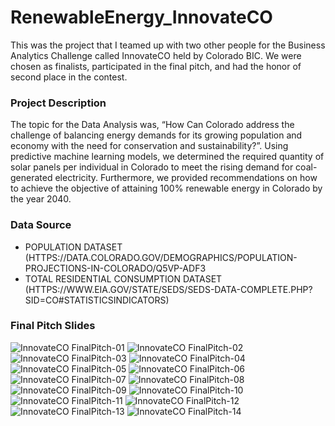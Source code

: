 # RenewableEnergy_InnovateCO
This was the project that I teamed up with two other people for the Business Analytics Challenge called InnovateCO held by Colorado BIC. 
We were chosen as finalists, participated in the final pitch, and had the honor of second place in the contest. 

### Project Description
The topic for the Data Analysis was, “How Can Colorado address the challenge of balancing energy demands for its growing population and economy with the need for conservation and sustainability?”. 
Using predictive machine learning models, we determined the required quantity of solar panels per individual in Colorado to meet the rising demand for coal-generated electricity. Furthermore, we provided recommendations on how to achieve the objective of attaining 100% renewable energy in Colorado by the year 2040.

### Data Source

- POPULATION DATASET (HTTPS://DATA.COLORADO.GOV/DEMOGRAPHICS/POPULATION-PROJECTIONS-IN-COLORADO/Q5VP-ADF3
- TOTAL RESIDENTIAL CONSUMPTION DATASET (HTTPS://WWW.EIA.GOV/STATE/SEDS/SEDS-DATA-COMPLETE.PHP?SID=CO#STATISTICSINDICATORS)

### Final Pitch Slides

![InnovateCO FinalPitch-01](https://github.com/lizzie86/RenewableEnergy_InnovateCO/assets/111255164/30f32baf-2507-4b8a-82b9-5f610a445add)
![InnovateCO FinalPitch-02](https://github.com/lizzie86/RenewableEnergy_InnovateCO/assets/111255164/af2abd58-eb23-4caf-a96d-20a2c6beb474)
![InnovateCO FinalPitch-03](https://github.com/lizzie86/RenewableEnergy_InnovateCO/assets/111255164/a6fc3014-7e61-49e9-9365-b494fb870d51)
![InnovateCO FinalPitch-04](https://github.com/lizzie86/RenewableEnergy_InnovateCO/assets/111255164/b8e976d4-1f93-41c3-9efc-5ec40102e696)
![InnovateCO FinalPitch-05](https://github.com/lizzie86/RenewableEnergy_InnovateCO/assets/111255164/62ae9674-450d-407b-9b40-3988c0394224)
![InnovateCO FinalPitch-06](https://github.com/lizzie86/RenewableEnergy_InnovateCO/assets/111255164/4a235c3a-9826-4da9-a661-befa0cbb0c92)
![InnovateCO FinalPitch-07](https://github.com/lizzie86/RenewableEnergy_InnovateCO/assets/111255164/f88c71a5-7b93-4c53-a678-6cebb974ebbe)
![InnovateCO FinalPitch-08](https://github.com/lizzie86/RenewableEnergy_InnovateCO/assets/111255164/15a2b2f2-28f9-4f6d-b81a-81ef37331137)
![InnovateCO FinalPitch-09](https://github.com/lizzie86/RenewableEnergy_InnovateCO/assets/111255164/0852f9f2-9df0-4eed-95ca-d0f1327c1628)
![InnovateCO FinalPitch-10](https://github.com/lizzie86/RenewableEnergy_InnovateCO/assets/111255164/32ed2bd2-2593-45fa-ab43-7b3965ee200b)
![InnovateCO FinalPitch-11](https://github.com/lizzie86/RenewableEnergy_InnovateCO/assets/111255164/99f5da79-f731-40eb-9e4d-eabe9e26f1a2)
![InnovateCO FinalPitch-12](https://github.com/lizzie86/RenewableEnergy_InnovateCO/assets/111255164/06553468-218b-43c5-ac2d-20f41913879f)
![InnovateCO FinalPitch-13](https://github.com/lizzie86/RenewableEnergy_InnovateCO/assets/111255164/abd99e1e-4b54-4426-b080-78f73dbf31fd)
![InnovateCO FinalPitch-14](https://github.com/lizzie86/RenewableEnergy_InnovateCO/assets/111255164/531040b6-d044-48fb-aba8-18d1c58426d7)



